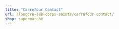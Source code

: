 ```yaml
---
title: "Carrefour Contact"
url: /longpre-les-corps-saints/carrefour-contact/
shop: supermarché
---
```


